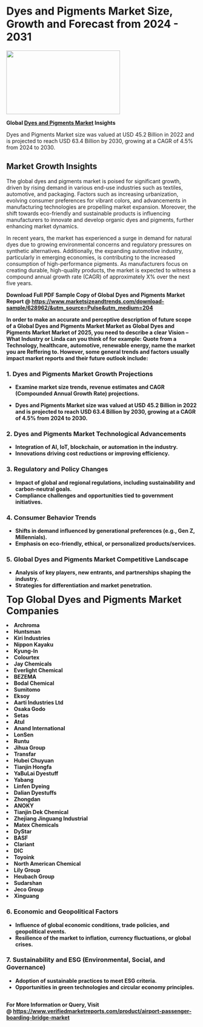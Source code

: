 <H1>Dyes and Pigments Market Size, Growth and Forecast from 2024 - 2031</H1><img class="aligncenter size-medium wp-image-584254" src="https://thirdeyenews.in/wp-content/uploads/2024/09/Global-Market-Research-300x168.jpeg" alt="" width="300" height="168" /><p><strong>Global&nbsp;<a href="https://www.marketsizeandtrends.com/download-sample/628962/&amp;utm_source=Pulse&amp;utm_medium=204">Dyes and Pigments Market</a> Insights</strong></p><p>Dyes and Pigments Market size was valued at USD 45.2 Billion in 2022 and is projected to reach USD 63.4 Billion by 2030, growing at a CAGR of 4.5% from 2024 to 2030.</p><p><h2>Market Growth Insights</h2> <p>The global dyes and pigments market is poised for significant growth, driven by rising demand in various end-use industries such as textiles, automotive, and packaging. Factors such as increasing urbanization, evolving consumer preferences for vibrant colors, and advancements in manufacturing technologies are propelling market expansion. Moreover, the shift towards eco-friendly and sustainable products is influencing manufacturers to innovate and develop organic dyes and pigments, further enhancing market dynamics.</p> <p><strong></strong></p> <p>In recent years, the market has experienced a surge in demand for natural dyes due to growing environmental concerns and regulatory pressures on synthetic alternatives. Additionally, the expanding automotive industry, particularly in emerging economies, is contributing to the increased consumption of high-performance pigments. As manufacturers focus on creating durable, high-quality products, the market is expected to witness a compound annual growth rate (CAGR) of approximately X% over the next five years.</p> <p><strong></p><p><span class=""><strong>Download Full PDF Sample Copy of Global Dyes and Pigments Market Report</strong> @ <a href="https://www.marketsizeandtrends.com/download-sample/628962/&amp;utm_source=Pulse&amp;utm_medium=204" target="_blank">https://www.marketsizeandtrends.com/download-sample/628962/&amp;utm_source=Pulse&amp;utm_medium=204</a></span></p><p>In order to make an accurate and perceptive description of future scope of a Global&nbsp;Dyes and Pigments Market Market as Global&nbsp;Dyes and Pigments Market Market of 2025, you need to describe a clear Vision &ndash; What Industry or Linda can you think of for example: Quote from a Technology, healthcare, automotive, renewable energy, name the market you are Reffering to. However, some general trends and factors usually impact market reports and their future outlook include:</p><h3>1.&nbsp;<strong>Dyes and Pigments Market Growth Projections</strong></h3><ul><li>Examine market size trends, revenue estimates and CAGR (Compounded Annual Growth Rate) projections.</li><li><p>Dyes and Pigments Market size was valued at USD 45.2 Billion in 2022 and is projected to reach USD 63.4 Billion by 2030, growing at a CAGR of 4.5% from 2024 to 2030.</p></li></ul><h3>2.&nbsp;<strong>Dyes and Pigments Market Technological Advancements</strong></h3><ul><li>Integration of AI, IoT, blockchain, or automation in the industry.</li><li>Innovations driving cost reductions or improving efficiency.</li></ul><h3>3.&nbsp;<strong>Regulatory and Policy Changes</strong></h3><ul><li>Impact of global and regional regulations, including sustainability and carbon-neutral goals.</li><li>Compliance challenges and opportunities tied to government initiatives.</li></ul><h3>4.&nbsp;<strong>Consumer Behavior Trends</strong></h3><ul><li>Shifts in demand influenced by generational preferences (e.g., Gen Z, Millennials).</li><li>Emphasis on eco-friendly, ethical, or personalized products/services.</li></ul><h3>5.&nbsp;<strong>Global Dyes and Pigments Market Competitive Landscape</strong></h3><ul><li>Analysis of key players, new entrants, and partnerships shaping the industry.</li><li>Strategies for differentiation and market penetration.</li></ul><p data-pm-slice="1 1 []"><span style="color: inherit; font-family: inherit; font-size: 25px;">Top Global Dyes and Pigments Market Companies</span></p><div class="" data-test-id=""><p><li>Archroma</li><li> Huntsman</li><li> Kiri Industries</li><li> Nippon Kayaku</li><li> Kyung-In</li><li> Colourtex</li><li> Jay Chemicals</li><li> Everlight Chemical</li><li> BEZEMA</li><li> Bodal Chemical</li><li> Sumitomo</li><li> Eksoy</li><li> Aarti Industries Ltd</li><li> Osaka Godo</li><li> Setas</li><li> Atul</li><li> Anand International</li><li> LonSen</li><li> Runtu</li><li> Jihua Group</li><li> Transfar</li><li> Hubei Chuyuan</li><li> Tianjin Hongfa</li><li> YaBuLai Dyestuff</li><li> Yabang</li><li> Linfen Dyeing</li><li> Dalian Dyestuffs</li><li> Zhongdan</li><li> ANOKY</li><li> Tianjin Dek Chemical</li><li> Zhejiang Jinguang Industrial</li><li> Matex Chemicals</li><li> DyStar</li><li> BASF</li><li> Clariant</li><li> DIC</li><li> Toyoink</li><li> North American Chemical</li><li> Lily Group</li><li> Heubach Group</li><li> Sudarshan</li><li> Jeco Group</li><li> Xinguang</li></p></div><h3>6.&nbsp;<strong>Economic and Geopolitical Factors</strong></h3><ul><li>Influence of global economic conditions, trade policies, and geopolitical events.</li><li>Resilience of the market to inflation, currency fluctuations, or global crises.</li></ul><h3>7.&nbsp;<strong>Sustainability and ESG (Environmental, Social, and Governance)</strong></h3><ul><li>Adoption of sustainable practices to meet ESG criteria.</li><li>Opportunities in green technologies and circular economy principles.</li></ul><h2><strong style="font-size: 14px;">For More Information or Query, Visit @&nbsp;</strong><a style="background-color: #ffffff; font-size: 14px;" href="https://www.marketsizeandtrends.com/report/dyes-and-pigments-market/" target="_blank">https://www.verifiedmarketreports.com/product/airport-passenger-boarding-bridge-market</a></h2>
